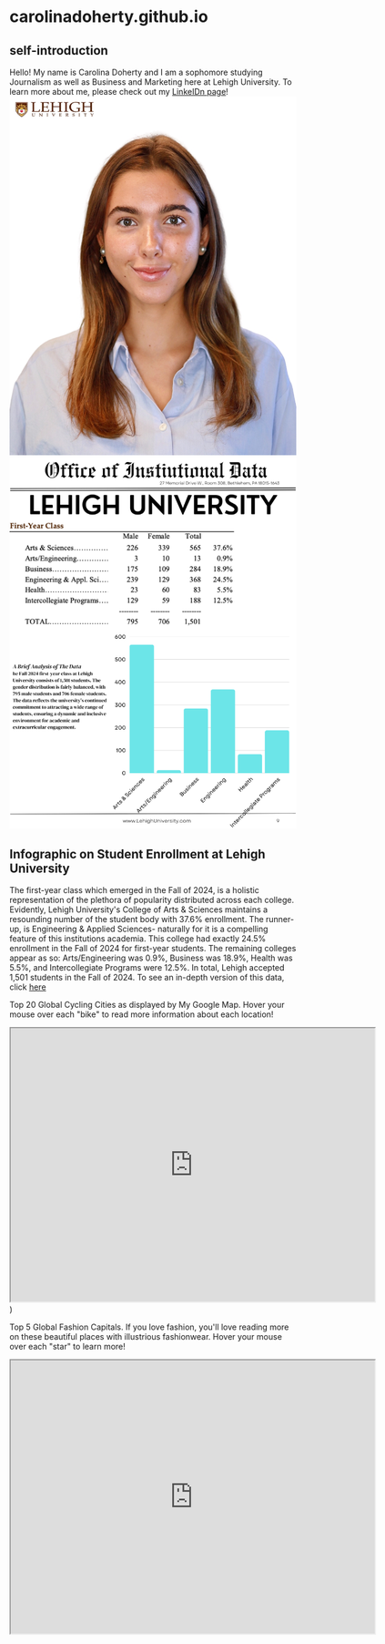 # carolinadoherty.github.io
## self-introduction
Hello! My name is Carolina Doherty and I am a sophomore studying Journalism as well as Business and Marketing here at Lehigh University. To learn more about me, please check out my [LinkeIDn page](www.linkedin.com/in/carolina-doherty)!
![profile image](https://github.com/carolinadoherty/carolinadoherty.github.io/blob/main/hi-res-Doherty_Carolina_47204_20240913T1426500085_2909.jpg?raw=true)
![picture](https://github.com/carolinadoherty/carolinadoherty.github.io/blob/main/First-Year%20Data%20.png?raw=true)
## Infographic on Student Enrollment at Lehigh University 
The first-year class which emerged in the Fall of 2024, is a holistic representation of the plethora of popularity distributed across each college. Evidently, Lehigh University's College of Arts & Sciences maintains a resounding number of the student body with 37.6% enrollment. The runner-up, is Engineering & Applied Sciences- naturally for it is a compelling feature of this institutions academia. This college had exactly 24.5% enrollment in the Fall of 2024 for first-year students. The remaining colleges appear as so: Arts/Engineering was 0.9%, Business was 18.9%, Health was 5.5%, and Intercollegiate Programs were 12.5%. In total, Lehigh accepted 1,501 students in the Fall of 2024. To see an in-depth version of this data, click [here](https://data.lehigh.edu/sites/data.lehigh.edu/files/LUprofile_2024.pdf) 

Top 20 Global Cycling Cities as displayed by My Google Map. Hover your mouse over each "bike" to read more information about each location! 
<iframe src="https://www.google.com/maps/d/u/0/embed?mid=1T4t32AENGILpdcH3tLyhPp8c27ezjw4&ehbc=2E312F" width="640" height="480"></iframe>)

Top 5 Global Fashion Capitals. If you love fashion, you'll love reading more on these beautiful places with illustrious fashionwear. Hover your mouse over each "star" to learn more! 
<iframe src="https://www.google.com/maps/d/u/0/embed?mid=1b6zXo_TpRgNXz972GuIi5VD16E5B6xA&ehbc=2E312F" width="640" height="480"></iframe>
